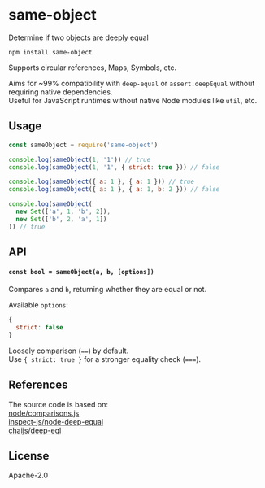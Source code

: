 # same-object

Determine if two objects are deeply equal

```
npm install same-object
```

Supports circular references, Maps, Symbols, etc.

Aims for ~99% compatibility with `deep-equal` or `assert.deepEqual` without requiring native dependencies.\
Useful for JavaScript runtimes without native Node modules like `util`, etc.

## Usage
``` js
const sameObject = require('same-object')

console.log(sameObject(1, '1')) // true
console.log(sameObject(1, '1', { strict: true })) // false

console.log(sameObject({ a: 1 }, { a: 1 })) // true
console.log(sameObject({ a: 1 }, { a: 1, b: 2 })) // false

console.log(sameObject(
  new Set(['a', 1, 'b', 2]),
  new Set(['b', 2, 'a', 1])
)) // true
```

## API

#### `const bool = sameObject(a, b, [options])`

Compares `a` and `b`, returning whether they are equal or not.

Available `options`:
```js
{
  strict: false
}
```

Loosely comparison (`==`) by default.\
Use `{ strict: true }` for a stronger equality check (`===`).

## References
The source code is based on:\
[node/comparisons.js](https://github.com/nodejs/node/blob/2adea16e394448c4c87b0639514f8babbeb7a080/lib/internal/util/comparisons.js)\
[inspect-js/node-deep-equal](https://github.com/inspect-js/node-deep-equal)\
[chaijs/deep-eql](https://github.com/chaijs/deep-eql)

## License
Apache-2.0
